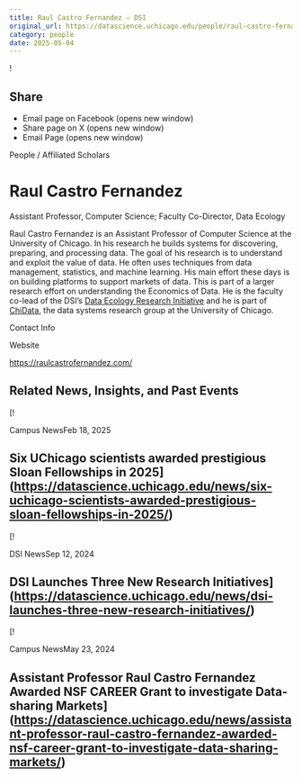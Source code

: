 ```yaml
---
title: Raul Castro Fernandez – DSI
original_url: https://datascience.uchicago.edu/people/raul-castro-fernandez
category: people
date: 2025-05-04
---
```


<!-- Table-like structure detected -->

!

## Share

* Email page on Facebook (opens new window)
* Share page on X (opens new window)
* Email Page (opens new window)

<!-- Table-like structure detected -->

People / Affiliated Scholars

# Raul Castro Fernandez

Assistant Professor, Computer Science; Faculty Co-Director, Data Ecology

Raul Castro Fernandez is an Assistant Professor of Computer Science at the University of Chicago. In his research he builds systems for discovering, preparing, and processing data. The goal of his research is to understand and exploit the value of data. He often uses techniques from data management, statistics, and machine learning. His main effort these days is on building platforms to support markets of data. This is part of a larger research effort on understanding the Economics of Data. He is the faculty co-lead of the DSI’s [Data Ecology Research Initiative](https://datascience.uchicago.edu/research/data-ecology/) and he is part of [ChiData](https://data.cs.uchicago.edu/), the data systems research group at the University of Chicago.

Contact Info

Website

<https://raulcastrofernandez.com/>

## Related News, Insights, and Past Events

<!-- Table-like structure detected -->

[!

Campus NewsFeb 18, 2025

## Six UChicago scientists awarded prestigious Sloan Fellowships in 2025](https://datascience.uchicago.edu/news/six-uchicago-scientists-awarded-prestigious-sloan-fellowships-in-2025/)
[!

DSI NewsSep 12, 2024

## DSI Launches Three New Research Initiatives](https://datascience.uchicago.edu/news/dsi-launches-three-new-research-initiatives/)
[!

Campus NewsMay 23, 2024

## Assistant Professor Raul Castro Fernandez Awarded NSF CAREER Grant to investigate Data-sharing Markets](https://datascience.uchicago.edu/news/assistant-professor-raul-castro-fernandez-awarded-nsf-career-grant-to-investigate-data-sharing-markets/)